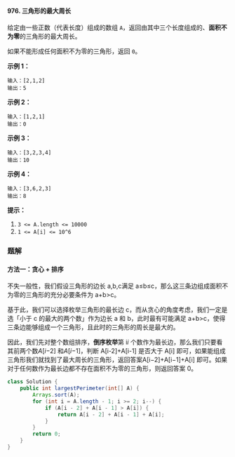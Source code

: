 #### 976. 三角形的最大周长

给定由一些正数（代表长度）组成的数组 `A`，返回由其中三个长度组成的、**面积不为零**的三角形的最大周长。

如果不能形成任何面积不为零的三角形，返回 `0`。

**示例 1：**

```shell
输入：[2,1,2]
输出：5
```

**示例 2：**

```shell
输入：[1,2,1]
输出：0
```

**示例 3：**

```shell
输入：[3,2,3,4]
输出：10
```

**示例 4：**

```shell
输入：[3,6,2,3]
输出：8
```

**提示：**

1. `3 <= A.length <= 10000`
2. `1 <= A[i] <= 10^6`

### 题解

#### 方法一：贪心 + 排序

不失一般性，我们假设三角形的边长 a,b,c满足 a≤b≤c，那么这三条边组成面积不为零的三角形的充分必要条件为 a+b>c。

基于此，我们可以选择枚举三角形的最长边 c，而从贪心的角度考虑，我们一定是选「小于 c 的最大的两个数」作为边长 a 和 b，此时最有可能满足 a+b>c，使得三条边能够组成一个三角形，且此时的三角形的周长是最大的。

因此，我们先对整个数组排序，**倒序枚举**第 i*i* 个数作为最长边，那么我们只要看其前两个数*A*[*i*−2] 和*A*[*i*−1]，判断 A[i-2]+A[i-1] 是否大于 A[i] 即可，如果能组成三角形我们就找到了最大周长的三角形，返回答案A[i−2]+A[i−1]+A[i] 即可。如果对于任何数作为最长边都不存在面积不为零的三角形，则返回答案 0。

```java
class Solution {
    public int largestPerimeter(int[] A) {
        Arrays.sort(A);
        for (int i = A.length - 1; i >= 2; i--) {
            if (A[i - 2] + A[i - 1] > A[i]) {
                return A[i - 2] + A[i - 1] + A[i];
            }
        }
        return 0;
    }
}
```

